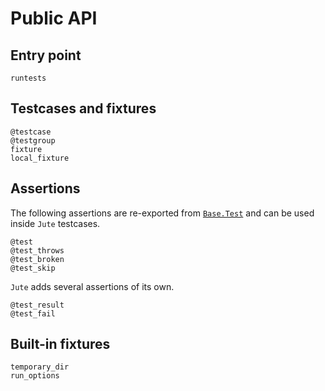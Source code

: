 # Public API


## Entry point

```@docs
runtests
```


## Testcases and fixtures

```@docs
@testcase
@testgroup
fixture
local_fixture
```


## Assertions

The following assertions are re-exported from [`Base.Test`](https://docs.julialang.org/en/stable/stdlib/test/) and can be used inside `Jute` testcases.

```@docs
@test
@test_throws
@test_broken
@test_skip
```

`Jute` adds several assertions of its own.

```@docs
@test_result
@test_fail
```


## Built-in fixtures

```@docs
temporary_dir
run_options
```
